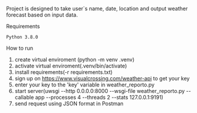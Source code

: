 Project is designed to take user`s name, date, location and output weather forecast based on input data.

Requirements
  
    Python 3.8.0

How to run

1. create virtual enviroment (python -m venv .venv)
2. activate virtual enviroment(.venv/bin/activate)
3. install requirements(-r requirements.txt)
4. sign up on https://www.visualcrossing.com/weather-api to get your key
5. enter your key to the 'key' variable in weather_reporto.py
6. start server(uwsgi --http 0.0.0.0:8000 --wsgi-file weather_reporto.py --callable app --processes 4 --threads 2 --stats 127.0.0.1:9191)
7. send request using JSON format in Postman

